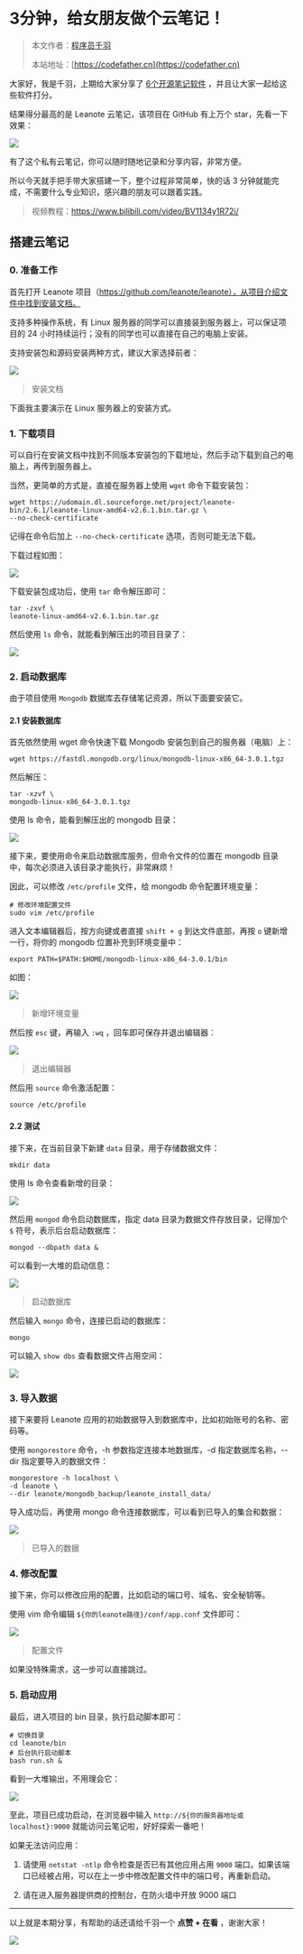 # 3分钟，给女朋友做个云笔记！

> 本文作者：[程序员千羽](https://yuyuanweb.feishu.cn/wiki/Abldw5WkjidySxkKxU2cQdAtnah)
>
> 本站地址：[https://codefather.cn](https://codefather.cn)

大家好，我是千羽，上期给大家分享了 [6个开源笔记软件](http://mp.weixin.qq.com/s?__biz=MzI1NDczNTAwMA==&mid=2247503596&idx=2&sn=1c2f4d1b16631e9a5036e7b7774cfa59&chksm=e9c2291bdeb5a00d680292395cd4e6d1c91ad30d2ae55f7295a77b5cd1ac38e9b6debf905fa6&scene=21#wechat_redirect) ，并且让大家一起给这些软件打分。

结果得分最高的是 Leanote 云笔记，该项目在 GitHub 有上万个 star，先看一下效果：

![](https://pic.yupi.icu/5563/202311090919781.png)

有了这个私有云笔记，你可以随时随地记录和分享内容，非常方便。

所以今天就手把手带大家搭建一下，整个过程非常简单，快的话 3 分钟就能完成，不需要什么专业知识，感兴趣的朋友可以跟着实践。

> 视频教程：https://www.bilibili.com/video/BV1134y1R72i/

## 搭建云笔记

### 0. 准备工作

首先打开 Leanote 项目（https://github.com/leanote/leanote），从项目介绍文件中找到安装文档。

支持多种操作系统，有 Linux 服务器的同学可以直接装到服务器上，可以保证项目的 24 小时持续运行；没有的同学也可以直接在自己的电脑上安装。

支持安装包和源码安装两种方式，建议大家选择前者：

![](https://pic.yupi.icu/5563/202311090919750.png)

> 安装文档

下面我主要演示在 Linux 服务器上的安装方式。

### 1. 下载项目

可以自行在安装文档中找到不同版本安装包的下载地址，然后手动下载到自己的电脑上，再传到服务器上。

当然，更简单的方式是，直接在服务器上使用 `wget` 命令下载安装包：

```
wget https://udomain.dl.sourceforge.net/project/leanote-bin/2.6.1/leanote-linux-amd64-v2.6.1.bin.tar.gz \
--no-check-certificate
```

记得在命令后加上 `--no-check-certificate` 选项，否则可能无法下载。

下载过程如图：

![](https://pic.yupi.icu/5563/202311090919811.png)

下载安装包成功后，使用 `tar` 命令解压即可：

```
tar -zxvf \
leanote-linux-amd64-v2.6.1.bin.tar.gz
```

然后使用 `ls` 命令，就能看到解压出的项目目录了：

![](https://pic.yupi.icu/5563/202311090919747.png)

### 2. 启动数据库

由于项目使用 `Mongodb` 数据库去存储笔记资源，所以下面要安装它。

#### 2.1 安装数据库

首先依然使用 wget 命令快速下载 Mongodb 安装包到自己的服务器（电脑）上：

```
wget https://fastdl.mongodb.org/linux/mongodb-linux-x86_64-3.0.1.tgz
```

然后解压：

```
tar -xzvf \
mongodb-linux-x86_64-3.0.1.tgz
```

使用 ls 命令，能看到解压出的 mongodb 目录：

![](https://pic.yupi.icu/5563/202311090919744.png)

接下来，要使用命令来启动数据库服务，但命令文件的位置在 mongodb 目录中，每次必须进入该目录才能执行，非常麻烦！

因此，可以修改 `/etc/profile` 文件，给 mongodb 命令配置环境变量：

```
# 修改环境配置文件
sudo vim /etc/profile
```

进入文本编辑器后，按方向键或者直接 `shift + g` 到达文件底部，再按 `o` 键新增一行，将你的 mongodb 位置补充到环境变量中：

```
export PATH=$PATH:$HOME/mongodb-linux-x86_64-3.0.1/bin
```

如图：

![](https://pic.yupi.icu/5563/202311090919732.png)

> 新增环境变量

然后按 `esc` 键，再输入 `:wq` ，回车即可保存并退出编辑器：

![](https://pic.yupi.icu/5563/202311090919517.png)

> 退出编辑器

然后用 `source` 命令激活配置：

```
source /etc/profile
```

#### 2.2 测试

接下来，在当前目录下新建 `data` 目录，用于存储数据文件：

```
mkdir data
```

使用 ls 命令查看新增的目录：

![](https://pic.yupi.icu/5563/202311090919545.png)

然后用 `mongod` 命令启动数据库，指定 data 目录为数据文件存放目录，记得加个 `$` 符号，表示后台启动数据库：

```
mongod --dbpath data &
```

可以看到一大堆的启动信息：

![](https://pic.yupi.icu/5563/202311090919626.png)

> 启动数据库

然后输入 `mongo` 命令，连接已启动的数据库：

```
mongo
```

可以输入 `show dbs` 查看数据文件占用空间：

![](https://pic.yupi.icu/5563/202311090919585.png)

### 3. 导入数据

接下来要将 Leanote 应用的初始数据导入到数据库中，比如初始账号的名称、密码等。

使用 `mongorestore` 命令，-h 参数指定连接本地数据库，-d 指定数据库名称，--dir 指定要导入的数据文件：

```
mongorestore -h localhost \
-d leanote \
--dir leanote/mongodb_backup/leanote_install_data/
```

导入成功后，再使用 mongo 命令连接数据库，可以看到已导入的集合和数据：

![](https://pic.yupi.icu/5563/202311090919672.png)

> 已导入的数据

### 4. 修改配置

接下来，你可以修改应用的配置，比如启动的端口号、域名、安全秘钥等。

使用 vim 命令编辑 `${你的leanote路径}/conf/app.conf` 文件即可：

![](https://pic.yupi.icu/5563/202311090919709.png)

> 配置文件

如果没特殊需求，这一步可以直接跳过。

### 5. 启动应用

最后，进入项目的 bin 目录，执行启动脚本即可：

```
# 切换目录
cd leanote/bin
# 后台执行启动脚本
bash run.sh &
```

看到一大堆输出，不用理会它：

![](https://pic.yupi.icu/5563/202311090919317.png)

至此，项目已成功启动，在浏览器中输入 `http://${你的服务器地址或 localhost}:9000` 就能访问云笔记啦，好好探索一番吧！

如果无法访问应用：

1. 请使用 `netstat -ntlp` 命令检查是否已有其他应用占用 `9000` 端口。如果该端口已经被占用，可以在上一步中修改配置文件中的端口号，再重新启动。

2. 请在进入服务器提供商的控制台，在防火墙中开放 9000 端口

   

------


以上就是本期分享，有帮助的话还请给千羽一个 **点赞 + 在看** ，谢谢大家！

![](https://pic.yupi.icu/5563/202311090919300.png)